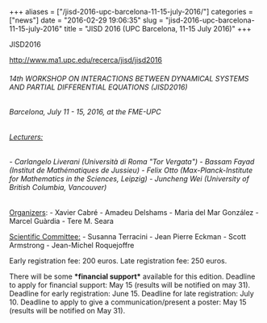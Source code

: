 +++
aliases = ["/jisd-2016-upc-barcelona-11-15-july-2016/"]
categories = ["news"]
date = "2016-02-29 19:06:35"
slug = "jisd-2016-upc-barcelona-11-15-july-2016"
title = "JISD 2016 (UPC Barcelona, 11-15 July 2016)"
+++

<div>

JISD2016

<http://www.ma1.upc.edu/recerca/jisd/jisd2016>

###### 14th WORKSHOP ON INTERACTIONS BETWEEN DYNAMICAL SYSTEMS AND PARTIAL DIFFERENTIAL EQUATIONS (JISD2016)

###### Barcelona, <span class="aBn"><span class="aQJ">July 11 - 15, 2016</span></span>, at the FME-UPC

###### <span style="text-decoration: underline;">Lecturers:</span>

###### - *Carlangelo Liverani (Università di Roma "Tor Vergata")* - *Bassam Fayad (Institut de Mathématiques de Jussieu)* - *Felix Otto (Max-Planck-Institute for Mathematics in the Sciences, Leipzig)* - *Juncheng Wei (University of British Columbia, Vancouver)*

<u>Organizers</u>: - Xavier Cabré - Amadeu Delshams - Maria del Mar
González - Marcel Guàrdia - Tere M. Seara

<u>Scientific Committee:</u> - Susanna Terracini - Jean Pierre Eckman -
Scott Armstrong - Jean-Michel Roquejoffre

</div>

Early registration fee: 200 euros. Late registration fee: 250 euros.

There will be some **\***financial support**\*** available for this
edition. Deadline to apply for financial support: May 15 (results will
be notified on <span class="aBn"><span class="aQJ">may
31</span></span>). Deadline for early registration: <span
class="aBn"><span class="aQJ">June 15</span></span>. Deadline for late
registration: <span class="aBn"><span class="aQJ">July 10</span></span>.
Deadline to apply to give a communication/present a poster: <span
class="aBn"><span class="aQJ">May 15</span></span> (results will be
notified on <span class="aBn"><span class="aQJ">May 31</span></span>).
